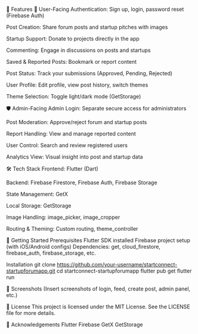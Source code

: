 📱 Features
👤 User-Facing
Authentication: Sign up, login, password reset (Firebase Auth)

Post Creation: Share forum posts and startup pitches with images

Startup Support: Donate to projects directly in the app

Commenting: Engage in discussions on posts and startups

Saved & Reported Posts: Bookmark or report content

Post Status: Track your submissions (Approved, Pending, Rejected)

User Profile: Edit profile, view post history, switch themes

Theme Selection: Toggle light/dark mode (GetStorage)

🛡️ Admin-Facing
Admin Login: Separate secure access for administrators

Post Moderation: Approve/reject forum and startup posts

Report Handling: View and manage reported content

User Control: Search and review registered users

Analytics View: Visual insight into post and startup data

🛠️ Tech Stack
Frontend: Flutter (Dart)

Backend: Firebase Firestore, Firebase Auth, Firebase Storage

State Management: GetX

Local Storage: GetStorage

Image Handling: image_picker, image_cropper

Routing & Theming: Custom routing, theme_controller


🚀 Getting Started
Prerequisites
Flutter SDK installed
Firebase project setup (with iOS/Android configs)
Dependencies: get, cloud_firestore, firebase_auth, firebase_storage, etc.

Installation
git clone https://github.com/your-username/startconnect-startupforumapp.git
cd startconnect-startupforumapp
flutter pub get
flutter run

📸 Screenshots
(Insert screenshots of login, feed, create post, admin panel, etc.)

📄 License
This project is licensed under the MIT License. See the LICENSE file for more details.

🙌 Acknowledgements
Flutter
Firebase
GetX
GetStorage
